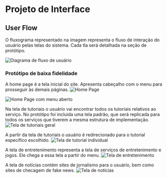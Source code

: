 
# Projeto de Interface

## User Flow

O fluxograma representado na imagem representa o fluxo de interação do usuário pelas telas do sistema. Cada tla será detalhada na seção de protótipo.

![Diagrama de fluxo de usuário](https://github.com/ICEI-PUC-Minas-PMV-ADS/pmv-ads-2024-2-e1-proj-web-t10-pmv-ads-2024-2-e1-proj-inclusaodigital/blob/main/documentos/prototype/Inclusão%20Digital.jpg)


### Protótipo de baixa fidelidade

A home page é a tela inicial do site. Apresenta cabeçalho com o menu para prosseguir às demais páginas.
![Home Page](https://github.com/ICEI-PUC-Minas-PMV-ADS/pmv-ads-2024-2-e1-proj-web-t10-pmv-ads-2024-2-e1-proj-inclusaodigital/blob/main/documentos/prototype/Home.jpg)

![Home Page com menu aberto](/prototype/home_com_menu.jpg)

Na tela de tutoriais o usuário vai encontrar todos os tutoriais relativos ao serviço. No protótipo foi incluida uma tela padrão, que será replicada para todos os serviços que tiverem a mesma estrutura de implementação.
![Tela de tutoriais geral](https://github.com/ICEI-PUC-Minas-PMV-ADS/pmv-ads-2024-2-e1-proj-web-t10-pmv-ads-2024-2-e1-proj-inclusaodigital/blob/main/documentos/prototype/tutoriais_geral.jpg)

A partir da tela de tutoriais o usuário é redirecionado para o tutorial específico escolhido.
![Tela de tutorial individual](https://github.com/ICEI-PUC-Minas-PMV-ADS/pmv-ads-2024-2-e1-proj-web-t10-pmv-ads-2024-2-e1-proj-inclusaodigital/blob/main/documentos/prototype/tutorial_individual.jpg)

A tela de entretenimento representa a tela de serviços de entretenimento e jogos. Ele chega a essa tela a partir do menu.
![Tela de entretenimento](https://github.com/ICEI-PUC-Minas-PMV-ADS/pmv-ads-2024-2-e1-proj-web-t10-pmv-ads-2024-2-e1-proj-inclusaodigital/blob/main/documentos/prototype/entretenimento.jpg)

A tela de notícias contém sites de jornalismo para o usuário, bem como sites de checagem de fake news.
![Tela de notícias](https://github.com/ICEI-PUC-Minas-PMV-ADS/pmv-ads-2024-2-e1-proj-web-t10-pmv-ads-2024-2-e1-proj-inclusaodigital/blob/main/documentos/prototype/noticias.jpg)



